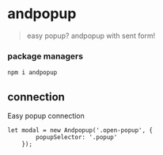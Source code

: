 # andpopup

> easy popup? andpopup with sent form!

### package managers

```
npm i andpopup
```

## connection

Easy popup connection

```
let modal = new Andpopup('.open-popup', {
        popupSelector: '.popup'
    });
```
